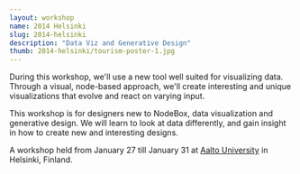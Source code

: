 ```yaml
---
layout: workshop
name: 2014 Helsinki
slug: 2014-helsinki
description: "Data Viz and Generative Design"
thumb: 2014-helsinki/tourism-poster-1.jpg
---
```

<p>During this workshop, we'll use a new tool well suited for visualizing data. Through a visual, node-based approach, we'll create interesting and unique visualizations that evolve and react on varying input.</p>

<p>This workshop is for designers new to NodeBox, data visualization and generative design. We will learn to look at data differently, and gain insight in how to create new and interesting designs.</p>

<p>A workshop held from January 27 till January 31 at <a href="http://www.aalto.fi/en/">Aalto University</a> in Helsinki, Finland.</p>